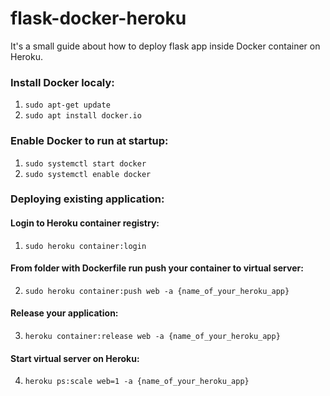 # flask-docker-heroku
It's a small guide about how to deploy flask app inside Docker container on Heroku.

### Install Docker localy:
1. ```sudo apt-get update```
2. ```sudo apt install docker.io```

### Enable Docker to run at startup:
1. ```sudo systemctl start docker```
2. ```sudo systemctl enable docker```

### Deploying existing application:
#### Login to Heroku container registry:
1. ```sudo heroku container:login```
#### From folder with Dockerfile run push your container to virtual server:
2. ```sudo heroku container:push web -a {name_of_your_heroku_app}```
#### Release your application:
3. ```heroku container:release web -a {name_of_your_heroku_app}```
#### Start virtual server on Heroku:
4. ```heroku ps:scale web=1 -a {name_of_your_heroku_app}```
